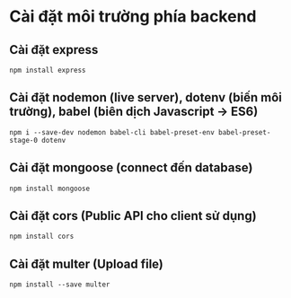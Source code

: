 # Cài đặt môi trường phía backend

## Cài đặt express

    npm install express

## Cài đặt nodemon (live server), dotenv (biến môi trường), babel (biên dịch Javascript -> ES6)

    npm i --save-dev nodemon babel-cli babel-preset-env babel-preset-stage-0 dotenv

## Cài đặt mongoose (connect đến database)

    npm install mongoose

## Cài đặt cors (Public API cho client sử dụng)

    npm install cors

## Cài đặt multer (Upload file)

    npm install --save multer
